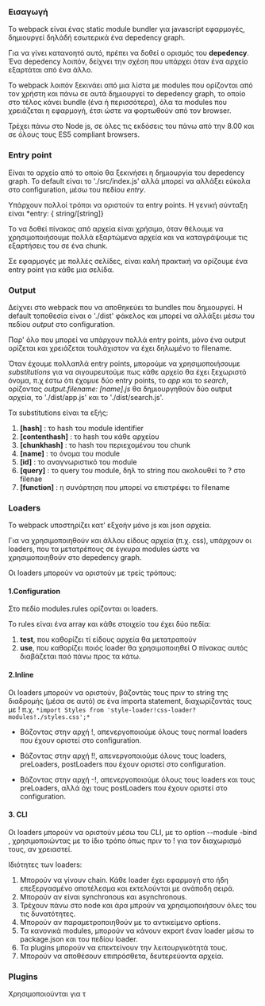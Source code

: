 ### Εισαγωγή
Το webpack είναι ένας static module bundler για javascript εφαρμογές, δημιουργεί δηλάδή εσωτερικά ένα depedency graph.

Για να γίνει κατανοητό αυτό, πρέπει να δοθεί ο ορισμός του **depedency**. Ένα depedency λοιπόν, δείχνει την σχέση που υπάρχει όταν ένα αρχείο εξαρτάται από ένα άλλο.

Το webpack λοιπόν ξεκινάει από μια λίστα με modules που ορίζονται από τον χρήστη και πάνω σε αυτά δημιουργεί το depedency graph, το οποίο στο τέλος κάνει bundle (ένα ή περισσότερα), όλα τα modules που χρειάζεται η εφαρμογή, έτσι ώστε να φορτωθούν από τον browser.

Τρέχει πάνω στο Node js, σε όλες τις εκδόσεις του πάνω από την 8.00 και σε όλους τους ES5 compliant browsers.

### Entry point
Είναι το αρχείο από το οποίο θα ξεκινήσει η δημιουργία του depedency graph. Το default είναι το './src/index.js' αλλά μπορεί να αλλάξει εύκολα στο configuration, μέσω του πεδίου *entry*.

Υπάρχουν πολλοί τρόποι να οριστούν τα entry points. Η γενική σύνταξη είναι *entry: {<entryChunckName> string/[string]}

Το να δοθεί πίνακας από αρχεία είναι χρήσιμο, όταν θέλουμε να χρησιμοποιήσουμε πολλά εξαρτώμενα αρχεία και να καταγράψουμε τις εξαρτήσεις του σε ένα chunk.

Σε εφαρμογές με πολλές σελίδες, είναι καλή πρακτική να ορίζουμε ένα entry point για κάθε μια σελίδα.

### Output
Δείχνει στο webpack που να αποθηκεύει τα bundles που δημιουργεί. Η default τοποθεσία είναι ο './dist' φάκελος και μπορεί να αλλάξει μέσω του πεδίου *output* στο configuration.

Παρ' όλο που μπορεί να υπάρχουν πολλά entry points, μόνο ένα output ορίζεται και χρειάζεται τουλάχιστον να έχει δηλωμένο το filename.

Όταν έχουμε πολλαπλά entry points, μπορούμε να χρησιμοποιήσουμε *substitutions* για να σιγουρευτούμε πως κάθε αρχείο θα έχει ξεχωριστό όνομα, π.χ έστω ότι έχομυε δύο entry points, το *app* και το *search*, ορίζοντας *output.filename: [name].js* θα δημιουργηθούν δύο output αρχεία, το './dist/app.js' και το './dist/search.js'.

Τα substitutions είναι τα εξής: 

1. **[hash]** : το hash του module identifier
2. **[contenthash]**  : το hash του κάθε αρχείου
3. **[chunkhash]** : το hash του περιεχομένου του chunk
4. **[name]**  : το όνομα του module
5. **[id]** : το αναγνωριστικό του module
6. **[query]**  : το query του module, δηλ το string που ακολουθεί το ? στο filenae
7. **[function]** : η συνάρτηση που μπορεί να επιστρέφει το filename

### Loaders
Το webpack υποστηρίζει κατ' εξχοήν μόνο js και json αρχεία.

Για να χρησιμοποιηθούν και άλλου είδους αρχεία (π.χ. css), υπάρχουν οι loaders, που τα μετατρέπους σε έγκυρα modules ώστε να χρησιμοποιηθούν στο depedency graph.

Οι loaders μπορούν να οριστούν με τρείς τρόπους:

#### 1.Configuration
Στο πεδίο modules.rules ορίζονται οι loaders.

To rules είναι ένα  array και κάθε στοιχείο του έχει δύο πεδία:
1. **test**, που καθορίζει τί είδους αρχεία θα μετατραπούν 
2. **use**, που καθορίζει ποιός loader θα χρησιμοποιηθεί
Ο πίνακας αυτός διαβάζεται παό πάνω προς τα κάτω.

#### 2.Inline
Οι loaders μπορούν να οριστούν, βάζοντάς τους πριν το string της διαδρομής (μέσα σε αυτό) σε ένα importa statement, διαχωρίζοντάς τους με !
π.χ. ```*import Styles from 'style-loader!css-loader?modules!./styles.css';*```

* Βάζοντας στην αρχή !, απενεργοποιούμε όλους τους normal loaders που έχουν οριστεί στο configuration.

* Βάζοντας στην αρχή !!, απενεργοποιούμε όλους τους loaders, preLoaders, postLoaders που έχουν οριστεί στο configuration.

* Βάζοντας στην αρχή -!, απενεργοποιούμε όλους τους loaders και τους preLoaders, αλλά όχι τους postLoaders που έχουν οριστεί στο configuration.

#### 3. CLI
Οι loaders μπορούν να οριστούν μέσω του CLI, με το option --module -bind <loaders>, χρησιμοποιώντας με το ίδιο τρόπο όπως πριν το ! για τον διαχωρισμό τους, αν χρειαστεί.

Ιδιότητες των loaders:

1. Μπορούν να γίνουν chain. Κάθε loader έχει εφαρμογή στο ήδη επεξεργασμένο αποτέλεσμα και εκτελούνται με ανάποδη σειρά.
2. Μπορούν αν είναι synchronous και asynchronous.
3. Τρέχουν πάνω στο node και άρα μπρούν να χρησιμοποιήσουν όλες του τις δυνατότητες.
4. Μπορούν αν παραμετροποιηθούν με το αντικείμενο options.
5. Τα κανονικά modules, μπορούν να κάνουν export έναν loader μέσω το package.json και του πεδίου loader.
6. Τα plugins μπορούν να επεκτείνουν την λειτουργικότητά τους.
7. Μπορούν να αποθέσουν επιπρόσθετα, δευτερεύοντα αρχεία.

### Plugins 
Χρησιμοποιούνται για τ

